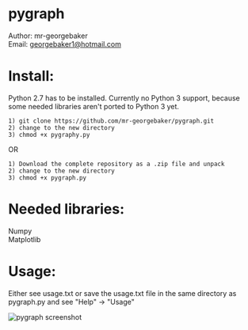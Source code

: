 pygraph
=======

Author: mr-georgebaker<br>
Email: georgebaker1@hotmail.com


Install:
========
Python 2.7 has to be installed. Currently no Python 3 support, because some needed libraries aren't ported to Python 3 yet.

    1) git clone https://github.com/mr-georgebaker/pygraph.git
    2) change to the new directory
    3) chmod +x pygraphy.py

OR

    1) Download the complete repository as a .zip file and unpack
    2) change to the new directory
    3) chmod +x pygraph.py

Needed libraries:
=================
Numpy<br>
Matplotlib<br>

Usage:
======
Either see usage.txt or save the usage.txt file in the same directory as pygraph.py and see "Help" -> "Usage"

![pygraph screenshot](http://i1222.photobucket.com/albums/dd496/georgebaker2/pygraph.png "Pygraph Screenshot")




